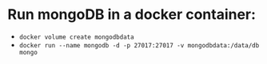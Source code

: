 # Run mongoDB in a docker container:
- `docker volume create mongodbdata`
- `docker run --name mongodb -d -p 27017:27017 -v mongodbdata:/data/db mongo`

